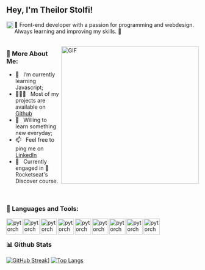 ## Hey, I'm Theilor Stolfi!
<a href='https://www.linkedin.com/in/theilorstolfi/'><img align='left' alt="linkedin" src="https://raw.githubusercontent.com/rahul-jha98/rahul-jha98/561d474902b59c7429ec22bb73e225696c27b202/assets/linkedin.svg" height='18px'/></a>

👋 Front-end developer with a passion for programming and webdesign. Always learning and improving my skills. 🚀
<br/>
<br/>

<img align="right" alt="GIF" src="https://raw.githubusercontent.com/rahul-jha98/rahul-jha98/main/techstack.gif" width="360px"/>
  
### 🧐 More About Me:

- 🌱 &nbsp; I’m currently learning Javascript; 
- 👨🏻‍💻 &nbsp; Most of my projects are available on [Github](https://github.com/thstolfi)
- 💬 &nbsp; Willing to learn something new everyday;
- 📫 &nbsp; Feel free to ping me on [LinkedIn](https://www.linkedin.com/in/theilorstolfi/)
- 📝 &nbsp; Currently engaged in 🚀Rocketseat's Discover course.
<br>

### 🔨 Languages and Tools:
<a href="#" target="_blank"> <img align="left" src="https://cdn.jsdelivr.net/gh/devicons/devicon/icons/c/c-original.svg" alt="pytorch" height="42px"/> </a> 
<a href="#" target="_blank"> <img align="left" src="https://cdn.jsdelivr.net/gh/devicons/devicon/icons/html5/html5-original.svg" alt="pytorch" height="42px"/> </a> 
<a href="#" target="_blank"> <img align="left" src="https://cdn.jsdelivr.net/gh/devicons/devicon/icons/css3/css3-original.svg" alt="pytorch" height="42px"/> </a> 
<a href="#" target="_blank"> <img align="left" src="https://cdn.jsdelivr.net/gh/devicons/devicon/icons/javascript/javascript-original.svg" alt="pytorch" height="42px"/> </a> 
<a href="#" target="_blank"> <img align="left" src="https://cdn.jsdelivr.net/gh/devicons/devicon/icons/photoshop/photoshop-plain.svg" alt="pytorch" height="42px"/> </a> 
<a href="#" target="_blank"> <img align="left" src="https://cdn.jsdelivr.net/gh/devicons/devicon/icons/premierepro/premierepro-plain.svg" alt="pytorch" height="42px"/> </a> 
<a href="#" target="_blank"> <img align="left" src="https://cdn.jsdelivr.net/gh/devicons/devicon/icons/vscode/vscode-original.svg" alt="pytorch" height="42px"/> </a> 
<a href="#" target="_blank"> <img align="left" src="https://cdn.jsdelivr.net/gh/devicons/devicon/icons/php/php-original.svg" alt="pytorch" height="42px"/> </a> 
<a href="#" target="_blank"> <img align="left" src="https://cdn.jsdelivr.net/gh/devicons/devicon/icons/figma/figma-original.svg" alt="pytorch" height="42px"/> </a> 

<br>
<br>

### 📊 Github Stats

[![GitHub Streak](https://github-readme-streak-stats.herokuapp.com?user=thstolfi&theme=dark)](https://git.io/streak-stats)]
[![Top Langs](https://github-readme-stats.vercel.app/api/top-langs/?username=thstolfi&layout=compact&theme=vision-friendly-dark)](https://github.com/anuraghazra/github-readme-stats)


